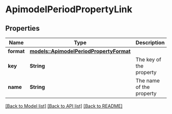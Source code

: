 # ApimodelPeriodPropertyLink

## Properties

Name | Type | Description | Notes
------------ | ------------- | ------------- | -------------
**format** | [**models::ApimodelPeriodPropertyFormat**](apimodel.PropertyFormat.md) |  | 
**key** | **String** | The key of the property | 
**name** | **String** | The name of the property | 

[[Back to Model list]](../README.md#documentation-for-models) [[Back to API list]](../README.md#documentation-for-api-endpoints) [[Back to README]](../README.md)


